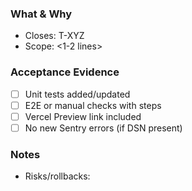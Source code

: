 ### What & Why
- Closes: T-XYZ
- Scope: <1-2 lines>

### Acceptance Evidence
- [ ] Unit tests added/updated
- [ ] E2E or manual checks with steps
- [ ] Vercel Preview link included
- [ ] No new Sentry errors (if DSN present)

### Notes
- Risks/rollbacks:
